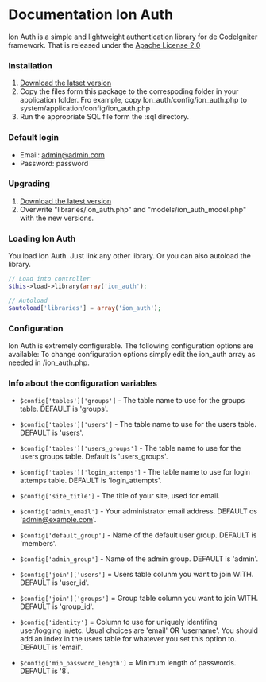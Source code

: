 Documentation Ion Auth
=========================

Ion Auth is a simple and lightweight authentication library for de CodeIgniter framework.
That is released under the [Apache License 2.0](http://www.apache.org/licenses/LICENSE-2.0)

### Installation

1. [Download the latset version](https://www.github.com/benedmunds/CodeIgniter-Ion-Auth/zippball/2)
2. Copy the files form this package to the correspoding folder in your application folder. Fro example, copy Ion_auth/config/ion_auth.php to system/application/config/ion_auth.php
3. Run the appropriate SQL file form the :sql directory.

### Default login

- Email: admin@admin.com
- Password: password

### Upgrading

1. [Download the latest version](https://github.com/benedmunds/Codeigniter-Ion-Auth/zipball/2)
2. Overwrite "libraries/ion_auth.php" and "models/ion_auth_model.php" with the new versions.

### Loading Ion Auth

You load Ion Auth. Just link any other library. Or you can also autoload the library.

```php
// Load into controller
$this->load->library(array('ion_auth');

// Autoload
$autoload['libraries'] = array('ion_auth');
```

### Configuration

Ion Auth is extremely configurable. The following configuration options are available:
To change configuration options simply edit the ion_auth array as needed in /ion_auth.php.

### Info about the configuration variables

- `$config['tables']['groups']` - The table name to use for the groups table. DEFAULT is 'groups'.
- `$config['tables']['users']` - The table name to use for the users table. DEFAULT is 'users'.
- `$config['tables']['users_groups']` - The table name to use for the users groups table. Default is 'users_groups'.
- `$config['tables']['login_attemps']` - The table name to use for login attemps table. DEFAULT is 'login_attempts'.

- `$config['site_title']` - The title of your site, used for email.
- `$config['admin_email']` - Your administrator email address. DEFAULT os 'admin@example.com'.
- `$config['default_group']` - Name of the default user group. DEFAULT is 'members'.
- `$config['admin_group']` - Name of the admin group. DEFAULT is 'admin'.
- `$config['join']['users']` = Users table colunm you want to join WITH. DEFAULT is 'user_id'.
- `$config['join']['groups']` = Group table column you want to join WITH. DEFAULT is 'group_id'.

- `$config['identity']` = Column to use for uniquely identifing user/logging in/etc. Usual choices are 'email' OR 'username'. You should add an index in the users table for whatever you set this option to. DEFAULT is 'email'.

- `$config['min_password_length']` = Minimum length of passwords. DEFAULT is '8'.

